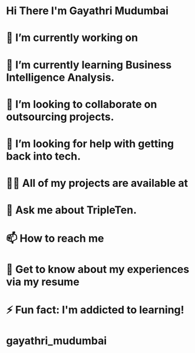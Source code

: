 # Hi There I'm Gayathri Mudumbai

# 🔭 I’m currently working on 
# 🌱 I’m currently learning Business Intelligence Analysis.
# 👯 I’m looking to collaborate on outsourcing projects.
# 🤝 I’m looking for help with getting back into tech.
# 👨‍💻 All of my projects are available at
# 💬 Ask me about TripleTen.
# 📫 How to reach me
# 📄 Get to know about my experiences via my resume 
# ⚡ Fun fact: I'm addicted to learning!
# gayathri_mudumbai
